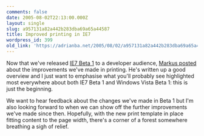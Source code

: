 ```yaml
---
comments: false
date: 2005-08-02T22:13:00.000Z
layout: single
slug: a957131a82a442b283dba69a65a44587
title: Improved printing in IE7
wordpress_id: 399
old_link: 'https://adrianba.net/2005/08/02/a957131a82a442b283dba69a65a44587/'
---
```

Now that we've released
[IE7
Beta 1](http://www.microsoft.com/windows/IE/ie7/default.mspx) to a developer audience,
[Markus
posted](http://blogs.msdn.com/ie/archive/2005/07/31/445778.aspx) about the improvements we've made in printing. He's
written up a good overview and I just want to emphasise what you'll
probably see highlighted most everywhere about both IE7 Beta 1 and
Windows Vista Beta 1: this is just the beginning.

We want to hear feedback about the changes we've made in Beta 1
but I'm also looking forward to when we can show off the further
improvements we've made since then. Hopefully, with the new print
template in place fitting content to the page width, there's a
corner of a forest somewhere breathing a sigh of relief.
